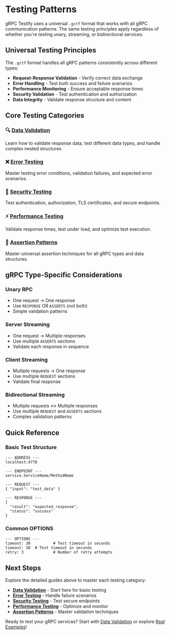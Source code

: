 # Testing Patterns

gRPC Testify uses a universal `.gctf` format that works with all gRPC communication patterns. The same testing principles apply regardless of whether you're testing unary, streaming, or bidirectional services.

## Universal Testing Principles

The `.gctf` format handles all gRPC patterns consistently across different types:

- **Request-Response Validation** - Verify correct data exchange
- **Error Handling** - Test both success and failure scenarios  
- **Performance Monitoring** - Ensure acceptable response times
- **Security Validation** - Test authentication and authorization
- **Data Integrity** - Validate response structure and content

## Core Testing Categories

### 🔍 [Data Validation](data-validation)
Learn how to validate response data, test different data types, and handle complex nested structures.

### ❌ [Error Testing](error-testing) 
Master testing error conditions, validation failures, and expected error scenarios.

### 🔐 [Security Testing](security-testing)
Test authentication, authorization, TLS certificates, and secure endpoints.

### ⚡ [Performance Testing](performance-testing)
Validate response times, test under load, and optimize test execution.

### 🎯 [Assertion Patterns](assertion-patterns)
Master universal assertion techniques for all gRPC types and data structures.

## gRPC Type-Specific Considerations

### Unary RPC
- One request → One response
- Use `RESPONSE` OR `ASSERTS` (not both)
- Simple validation patterns

### Server Streaming  
- One request → Multiple responses
- Use multiple `ASSERTS` sections
- Validate each response in sequence

### Client Streaming
- Multiple requests → One response  
- Use multiple `REQUEST` sections
- Validate final response

### Bidirectional Streaming
- Multiple requests ↔ Multiple responses
- Use multiple `REQUEST` and `ASSERTS` sections
- Complex validation patterns

## Quick Reference

### Basic Test Structure
```gctf
--- ADDRESS ---
localhost:4770

--- ENDPOINT ---
service.ServiceName/MethodName

--- REQUEST ---
{ "input": "test_data" }

--- RESPONSE ---
{
  "result": "expected_response",
  "status": "success"
}
```

### Common OPTIONS
```gctf
--- OPTIONS ---
timeout: 30          # Test timeout in seconds
timeout: 30  # Test timeout in seconds
retry: 3             # Number of retry attempts
```

## Next Steps

Explore the detailed guides above to master each testing category:

- **[Data Validation](data-validation)** - Start here for basic testing
- **[Error Testing](error-testing)** - Handle failure scenarios  
- **[Security Testing](security-testing)** - Test secure endpoints
- **[Performance Testing](performance-testing)** - Optimize and monitor
- **[Assertion Patterns](assertion-patterns)** - Master validation techniques

Ready to test your gRPC services? Start with [Data Validation](data-validation) or explore [Real Examples](../guides/examples/basic/user-management)!
